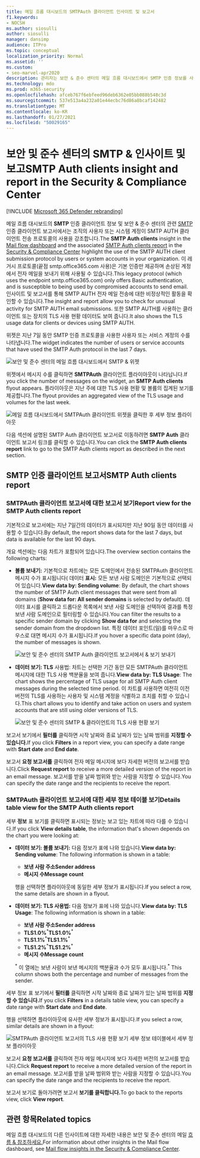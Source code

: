```yaml
---
title: 메일 흐름 대시보드의 SMTPAuth 클라이언트 인사이트 및 보고서
f1.keywords:
- NOCSH
ms.author: siosulli
author: siosulli
manager: dansimp
audience: ITPro
ms.topic: conceptual
localization_priority: Normal
ms.assetid: ''
ms.custom:
- seo-marvel-apr2020
description: 관리자는 보안 & 준수 센터의 메일 흐름 대시보드에서 SMTP 인증 정보를 사용하여 전자 메일 메시지를 보내는 조직 내 전자 메일 보낸 사람(SMTP AUTH)을 모니터링하는 방법을 배울 수 있습니다.
ms.technology: mdo
ms.prod: m365-security
ms.openlocfilehash: afceb767f6ebfeed96deb6362e05bb088b548c3d
ms.sourcegitcommit: 537e513a4a232a01e44ecbc76d86a8bcaf142482
ms.translationtype: MT
ms.contentlocale: ko-KR
ms.lasthandoff: 01/27/2021
ms.locfileid: "50029165"
---
```

# <a name="smtp-auth-clients-insight-and-report-in-the-security--compliance-center"></a><span data-ttu-id="05b18-103">보안 및 준수 센터의 SMTP & 인사이트 및 보고</span><span class="sxs-lookup"><span data-stu-id="05b18-103">SMTP Auth clients insight and report in the Security & Compliance Center</span></span>

[!INCLUDE [Microsoft 365 Defender rebranding](../includes/microsoft-defender-for-office.md)]


<span data-ttu-id="05b18-104">메일 흐름 대시보드의 **SMTP** [](mail-flow-insights-v2.md) 인증 클라이언트 정보 및 보안 & 준수 센터의 [](https://protection.office.com) 관련 [SMTP](#smtp-auth-clients-report) 인증 클라이언트 보고서에서는 조직의 사용자 또는 시스템 계정이 SMTP AUTH 클라이언트 전송 프로토콜의 사용을 강조합니다.</span><span class="sxs-lookup"><span data-stu-id="05b18-104">The **SMTP Auth clients** insight in the [Mail flow dashboard](mail-flow-insights-v2.md) and the associated [SMTP Auth clients report](#smtp-auth-clients-report) in the [Security & Compliance Center](https://protection.office.com) highlight the use of the SMTP AUTH client submission protocol by users or system accounts in your organization.</span></span> <span data-ttu-id="05b18-105">이 레거시 프로토콜(끝점 smtp.office365.com 사용)은 기본 인증만 제공하며 손상된 계정에서 전자 메일을 보내기 위해 사용될 수 있습니다.</span><span class="sxs-lookup"><span data-stu-id="05b18-105">This legacy protocol (which uses the endpoint smtp.office365.com) only offers Basic authentication, and is susceptible to being used by compromised accounts to send email.</span></span> <span data-ttu-id="05b18-106">인사이트 및 보고서를 통해 SMTP AUTH 전자 메일 전송에 대한 비정상적인 활동을 확인할 수 있습니다.</span><span class="sxs-lookup"><span data-stu-id="05b18-106">The insight and report allow you to check for unusual activity for SMTP AUTH email submissions.</span></span> <span data-ttu-id="05b18-107">또한 SMTP AUTH를 사용하는 클라이언트 또는 장치의 TLS 사용 현황 데이터도 보여 줍니다.</span><span class="sxs-lookup"><span data-stu-id="05b18-107">It also shows the TLS usage data for clients or devices using SMTP AUTH.</span></span>

<span data-ttu-id="05b18-108">위젯은 지난 7일 동안 SMTP 인증 프로토콜을 사용한 사용자 또는 서비스 계정의 수를 나타냅니다.</span><span class="sxs-lookup"><span data-stu-id="05b18-108">The widget indicates the number of users or service accounts that have used the SMTP Auth protocol in the last 7 days.</span></span>

![보안 및 준수 센터의 메일 흐름 대시보드에서 SMTP & 위젯](../../media/mfi-smtp-auth-clients-report-widget.png)

<span data-ttu-id="05b18-110">위젯에서 메시지 수를 클릭하면 **SMTPAuth** 클라이언트 플라이아웃이 나타납니다.</span><span class="sxs-lookup"><span data-stu-id="05b18-110">If you click the number of messages on the widget, an **SMTP Auth clients** flyout appears.</span></span> <span data-ttu-id="05b18-111">플라이아웃은 지난 주에 대한 TLS 사용 현황 및 볼륨의 집계된 보기를 제공합니다.</span><span class="sxs-lookup"><span data-stu-id="05b18-111">The flyout provides an aggregated view of the TLS usage and volumes for the last week.</span></span>

![메일 흐름 대시보드에서 SMTPAuth 클라이언트 위젯을 클릭한 후 세부 정보 플라이아웃](../../media/mfi-smtp-auth-clients-report-details.png)

<span data-ttu-id="05b18-113">다음 섹션에 설명된 SMTP Auth 클라이언트 보고서로 이동하려면 **SMTP Auth** 클라이언트 보고서 링크를 클릭할 수 있습니다.</span><span class="sxs-lookup"><span data-stu-id="05b18-113">You can click the **SMTP Auth clients report** link to go to the SMTP Auth clients report as described in the next section.</span></span>

## <a name="smtp-auth-clients-report"></a><span data-ttu-id="05b18-114">SMTP 인증 클라이언트 보고서</span><span class="sxs-lookup"><span data-stu-id="05b18-114">SMTP Auth clients report</span></span>

### <a name="report-view-for-the-smtp-auth-clients-report"></a><span data-ttu-id="05b18-115">SMTPAuth 클라이언트 보고서에 대한 보고서 보기</span><span class="sxs-lookup"><span data-stu-id="05b18-115">Report view for the SMTP Auth clients report</span></span>

<span data-ttu-id="05b18-116">기본적으로 보고서에는 지난 7일간의 데이터가 표시되지만 지난 90일 동안 데이터를 사용할 수 있습니다.</span><span class="sxs-lookup"><span data-stu-id="05b18-116">By default, the report shows data for the last 7 days, but data is available for the last 90 days.</span></span>

<span data-ttu-id="05b18-117">개요 섹션에는 다음 차트가 포함되어 있습니다.</span><span class="sxs-lookup"><span data-stu-id="05b18-117">The overview section contains the following charts:</span></span>

- <span data-ttu-id="05b18-118">**볼륨 보내기:** 기본적으로 차트에는 모든 도메인에서 전송된 SMTPAuth 클라이언트 메시지 수가 표시됩니다( 데이터 **표시:** 모든 보낸 사람 도메인은 기본적으로 선택되어 있습니다.</span><span class="sxs-lookup"><span data-stu-id="05b18-118">**View data by: Sending volume**: By default, the chart shows the number of SMTP Auth client messages that were sent from all domains (**Show data for: All sender domains** is selected by default).</span></span> <span data-ttu-id="05b18-119">데이터 표시를 클릭하고 드롭다운 목록에서  보낸 사람 도메인을 선택하여 결과를 특정 보낸 사람 도메인으로 필터링할 수 있습니다.</span><span class="sxs-lookup"><span data-stu-id="05b18-119">You can filter the results to a specific sender domain by clicking **Show data for** and selecting the sender domain from the dropdown list.</span></span> <span data-ttu-id="05b18-120">특정 데이터 포인트(일)를 마우스로 마우스로 대면 메시지 수가 표시됩니다.</span><span class="sxs-lookup"><span data-stu-id="05b18-120">If you hover a specific data point (day), the number of messages is shown.</span></span>

  ![보안 및 준수 센터의 SMTP Auth 클라이언트 보고서에서 & 보기 보내기](../../media/mfi-smtp-auth-clients-report-sending-volume-view.png)

- <span data-ttu-id="05b18-122">**데이터 보기: TLS** 사용법: 차트는 선택한 기간 동안 모든 SMTPAuth 클라이언트 메시지에 대한 TLS 사용 백분율을 보여 줍니다.</span><span class="sxs-lookup"><span data-stu-id="05b18-122">**View data by: TLS Usage**: The chart shows the percentage of TLS usage for all SMTP Auth client messages during the selected time period.</span></span> <span data-ttu-id="05b18-123">이 차트를 사용하면 여전히 이전 버전의 TLS를 사용하는 사용자 및 시스템 계정을 식별하고 조치를 취할 수 있습니다.</span><span class="sxs-lookup"><span data-stu-id="05b18-123">This chart allows you to identify and take action on users and system accounts that are still using older versions of TLS.</span></span>

  ![보안 및 준수 센터의 SMTP & 클라이언트의 TLS 사용 현황 보기](../../media/mfi-smtp-auth-clients-report-tls-usage-view.png)

<span data-ttu-id="05b18-125">보고서 보기에서 **필터를** 클릭하면 시작 날짜와 종료  날짜가 있는 날짜 범위를 **지정할 수 있습니다.**</span><span class="sxs-lookup"><span data-stu-id="05b18-125">If you click **Filters** in a report view, you can specify a date range with **Start date** and **End date**.</span></span>

<span data-ttu-id="05b18-126">보고서 **요청 보고서를** 클릭하여 전자 메일 메시지에 보다 자세한 버전의 보고서를 받습니다.</span><span class="sxs-lookup"><span data-stu-id="05b18-126">Click **Request report** to receive a more detailed version of the report in an email message.</span></span> <span data-ttu-id="05b18-127">보고서를 받을 날짜 범위와 받는 사람을 지정할 수 있습니다.</span><span class="sxs-lookup"><span data-stu-id="05b18-127">You can specify the date range and the recipients to receive the report.</span></span>

### <a name="details-table-view-for-the-smtp-auth-clients-report"></a><span data-ttu-id="05b18-128">SMTPAuth 클라이언트 보고서에 대한 세부 정보 테이블 보기</span><span class="sxs-lookup"><span data-stu-id="05b18-128">Details table view for the SMTP Auth clients report</span></span>

<span data-ttu-id="05b18-129">세부 **정보** 표 보기를 클릭하면 표시되는 정보는 보고 있는 차트에 따라 다를 수 있습니다.</span><span class="sxs-lookup"><span data-stu-id="05b18-129">If you click **View details table**, the information that's shown depends on the chart you were looking at:</span></span>

- <span data-ttu-id="05b18-130">**데이터 보기: 볼륨 보내기:** 다음 정보가 표에 나와 있습니다.</span><span class="sxs-lookup"><span data-stu-id="05b18-130">**View data by: Sending volume**: The following information is shown in a table:</span></span>

  - <span data-ttu-id="05b18-131">**보낸 사람 주소**</span><span class="sxs-lookup"><span data-stu-id="05b18-131">**Sender address**</span></span>
  - <span data-ttu-id="05b18-132">**메시지 수**</span><span class="sxs-lookup"><span data-stu-id="05b18-132">**Message count**</span></span>

  <span data-ttu-id="05b18-133">행을 선택하면 플라이아웃에 동일한 세부 정보가 표시됩니다.</span><span class="sxs-lookup"><span data-stu-id="05b18-133">If you select a row, the same details are shown in a flyout.</span></span>

- <span data-ttu-id="05b18-134">**데이터 보기: TLS 사용법:** 다음 정보가 표에 나와 있습니다.</span><span class="sxs-lookup"><span data-stu-id="05b18-134">**View data by: TLS Usage**: The following information is shown in a table:</span></span>

  - <span data-ttu-id="05b18-135">**보낸 사람 주소**</span><span class="sxs-lookup"><span data-stu-id="05b18-135">**Sender address**</span></span>
  - <span data-ttu-id="05b18-136">**TLS1.0%**<sup>\*</sup></span><span class="sxs-lookup"><span data-stu-id="05b18-136">**TLS1.0%**<sup>\*</sup></span></span>
  - <span data-ttu-id="05b18-137">**TLS1.1%**<sup>\*</sup></span><span class="sxs-lookup"><span data-stu-id="05b18-137">**TLS1.1%**<sup>\*</sup></span></span>
  - <span data-ttu-id="05b18-138">**TLS1.2%**<sup>\*</sup></span><span class="sxs-lookup"><span data-stu-id="05b18-138">**TLS1.2%**<sup>\*</sup></span></span>
  - <span data-ttu-id="05b18-139">**메시지 수**</span><span class="sxs-lookup"><span data-stu-id="05b18-139">**Message count**</span></span>

  <span data-ttu-id="05b18-140"><sup>\*</sup> 이 열에는 보낸 사람이 보낸 메시지의 백분율과 수가 모두 표시됩니다.</span><span class="sxs-lookup"><span data-stu-id="05b18-140"><sup>\*</sup> This column shows both the percentage and number of messages from the sender.</span></span>

<span data-ttu-id="05b18-141">세부 정보 표 보기에서 **필터를** 클릭하면 시작 날짜와  종료 날짜가 있는 날짜 범위를 **지정할 수 있습니다.**</span><span class="sxs-lookup"><span data-stu-id="05b18-141">If you click **Filters** in a details table view, you can specify a date range with **Start date** and **End date**.</span></span>

<span data-ttu-id="05b18-142">행을 선택하면 플라이아웃에 유사한 세부 정보가 표시됩니다.</span><span class="sxs-lookup"><span data-stu-id="05b18-142">If you select a row, similar details are shown in a flyout:</span></span>

![SMTPAuth 클라이언트 보고서의 TLS 사용 현황 보기 세부 정보 테이블에서 세부 정보 플라이아웃](../../media/mfi-smtp-auth-clients-report-tls-usage-view-view-details-table-details.png)

<span data-ttu-id="05b18-144">보고서 **요청 보고서를** 클릭하여 전자 메일 메시지에 보다 자세한 버전의 보고서를 받습니다.</span><span class="sxs-lookup"><span data-stu-id="05b18-144">Click **Request report** to receive a more detailed version of the report in an email message.</span></span> <span data-ttu-id="05b18-145">보고서를 받을 날짜 범위와 받는 사람을 지정할 수 있습니다.</span><span class="sxs-lookup"><span data-stu-id="05b18-145">You can specify the date range and the recipients to receive the report.</span></span>

<span data-ttu-id="05b18-146">보고서 보기로 돌아가려면 보고서 **보기를 클릭합니다.**</span><span class="sxs-lookup"><span data-stu-id="05b18-146">To go back to the reports view, click **View report**.</span></span>

## <a name="related-topics"></a><span data-ttu-id="05b18-147">관련 항목</span><span class="sxs-lookup"><span data-stu-id="05b18-147">Related topics</span></span>

<span data-ttu-id="05b18-148">메일 흐름 대시보드의 다른 인사이트에 대한 자세한 내용은 보안 및 준수 센터의 메일 [흐름 & 참조하세요.](mail-flow-insights-v2.md)</span><span class="sxs-lookup"><span data-stu-id="05b18-148">For information about other insights in the Mail flow dashboard, see [Mail flow insights in the Security & Compliance Center](mail-flow-insights-v2.md).</span></span>

